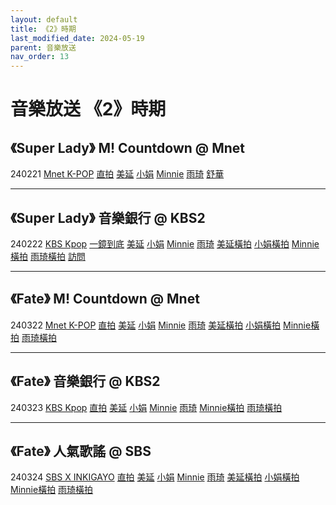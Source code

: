 ```yaml
---
layout: default
title: 《2》時期
last_modified_date: 2024-05-19
parent: 音樂放送
nav_order: 13
---
```


# 音樂放送 《2》時期

## 《Super Lady》 M! Countdown @ Mnet

240221 [Mnet K-POP](https://www.youtube.com/watch?v=IE0r_6RGKTc) [直拍](https://www.youtube.com/watch?v=WZYsy_Ca7fY) [美延](https://www.youtube.com/watch?v=KRjEkGzNh8A) [小娟](https://www.youtube.com/watch?v=3EuuMQtZeZM) [Minnie](https://www.youtube.com/watch?v=eSPd2Xw0Kqk) [雨琦](https://www.youtube.com/watch?v=i9HGz5orYmI) [舒華](https://www.youtube.com/watch?v=FfRqgbjrBWA)

---

## 《Super Lady》 音樂銀行 @ KBS2

240222 [KBS Kpop](https://www.youtube.com/watch?v=Lg-ldRlW638) [一鏡到底](https://www.youtube.com/watch?v=Gz5dSWeKdUk) [美延](https://www.youtube.com/watch?v=1i-ssjtb5Qg) [小娟](https://www.youtube.com/watch?v=VO5UyL_QSyc) [Minnie](https://www.youtube.com/watch?v=73rHfaJeZng) [雨琦](https://www.youtube.com/watch?v=F4MDejUsKu4) [美延橫拍](https://www.youtube.com/watch?v=WIKpwka1VBo) [小娟橫拍](https://www.youtube.com/watch?v=1OkIbDBycXs) [Minnie橫拍](https://www.youtube.com/watch?v=aGUb96eIeWg) [雨琦橫拍](https://www.youtube.com/watch?v=9h1NyJeuJf8) [訪問](https://www.bilibili.com/video/BV1cC411z7qB)

---

## 《Fate》 M! Countdown @ Mnet

240322 [Mnet K-POP](https://www.youtube.com/watch?v=jWPlwnW-2xk) [直拍](https://www.youtube.com/watch?v=ufo9BlNjT8w) [美延](https://www.youtube.com/watch?v=w4II7WjOpkA) [小娟](https://www.youtube.com/watch?v=Q0alXULTw_M) [Minnie](https://www.youtube.com/watch?v=9G4pkJGpk8M) [雨琦](https://www.youtube.com/watch?v=hoauBN3SVAw) [美延橫拍](https://www.youtube.com/watch?v=Q0alXULTw_M) [小娟橫拍](https://www.youtube.com/watch?v=JZeFQYiHEOI) [Minnie橫拍](https://www.youtube.com/watch?v=H6C3DW30StA) [雨琦橫拍](https://www.youtube.com/watch?v=VuQe65jscWU)

---

## 《Fate》 音樂銀行 @ KBS2

240323 [KBS Kpop](https://www.youtube.com/watch?v=dG-RFjOH8rA) [直拍](https://www.youtube.com/watch?v=-zTUDWRlP8U) [美延](https://www.youtube.com/watch?v=dl4Uvfxthz8) [小娟](https://www.youtube.com/watch?v=MOPX8esZYnM) [Minnie](https://www.youtube.com/watch?v=qcGAkZwQfns) [雨琦](https://www.youtube.com/watch?v=uPfY2XT4uuI) [Minnie橫拍](https://www.youtube.com/watch?v=YaQ30K397nk) [雨琦橫拍](https://www.youtube.com/watch?v=GUmIIS0RXbo)

---

## 《Fate》 人氣歌謠 @ SBS

240324 [SBS X INKIGAYO](https://www.youtube.com/watch?v=Q4uQw2rX32w) [直拍](https://www.youtube.com/watch?v=YGdzmEwHNyo) [美延](https://www.youtube.com/watch?v=Va0qW_RjfuM) [小娟](https://www.youtube.com/watch?v=gXC-MF_s29g) [Minnie](https://www.youtube.com/watch?v=12p98KxBxJ4) [雨琦](https://www.youtube.com/watch?v=42Cldc98hjQ) [美延橫拍](https://www.youtube.com/watch?v=lrNe7xX48O4) [小娟橫拍](https://www.youtube.com/watch?v=97lYI_OJefg) [Minnie橫拍](https://www.youtube.com/watch?v=IjLPrK7Iyag) [雨琦橫拍](https://www.youtube.com/watch?v=Bu-xMA4UJws)
